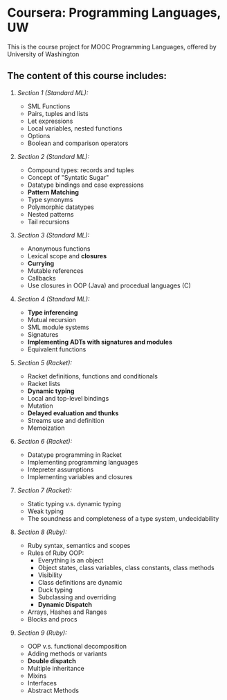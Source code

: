 # Coursera: Programming Languages, UW
This is the course project for MOOC Programming Languages, offered by University of Washington

## The content of this course includes:  
1. _Section 1 (Standard ML):_
    * SML Functions
    * Pairs, tuples and lists
    * Let expressions
    * Local variables, nested functions
    * Options
    * Boolean and comparison operators

2. _Section 2 (Standard ML):_
    * Compound types: records and tuples
    * Concept of "Syntatic Sugar"
    * Datatype bindings and case expressions
    * __Pattern Matching__
    * Type synonyms
    * Polymorphic datatypes
    * Nested patterns
    * Tail recursions

3. _Section 3 (Standard ML):_
    * Anonymous functions
    * Lexical scope and __closures__
    * __Currying__
    * Mutable references
    * Callbacks
    * Use closures in OOP (Java) and procedual languages (C)

4. _Section 4 (Standard ML):_
    * __Type inferencing__
    * Mutual recursion
    * SML module systems
    * Signatures
    * __Implementing ADTs with signatures and modules__
    * Equivalent functions

5. _Section 5 (Racket):_
    * Racket definitions, functions and conditionals
    * Racket lists
    * __Dynamic typing__
    * Local and top-level bindings
    * Mutation
    * __Delayed evaluation and thunks__ 
    * Streams use and definition
    * Memoization

6. _Section 6 (Racket):_
    * Datatype programming in Racket
    * Implementing programming languages
    * Intepreter assumptions
    * Implementing variables and closures

7. _Section 7 (Racket):_
    * Static typing v.s. dynamic typing
    * Weak typing
    * The soundness and completeness of a type system, undecidability

8. _Section 8 (Ruby):_
    * Ruby syntax, semantics and scopes
    * Rules of Ruby OOP:
        * Everything is an object
        * Object states, class variables, class constants, class methods
        * Visibility
        * Class definitions are dynamic
        * Duck typing
        * Subclassing and overriding
        * __Dynamic Dispatch__
    * Arrays, Hashes and Ranges
    * Blocks and procs

9. _Section 9 (Ruby):_
    * OOP v.s. functional decomposition
    * Adding methods or variants
    * __Double dispatch__
    * Multiple inheritance
    * Mixins
    * Interfaces
    * Abstract Methods